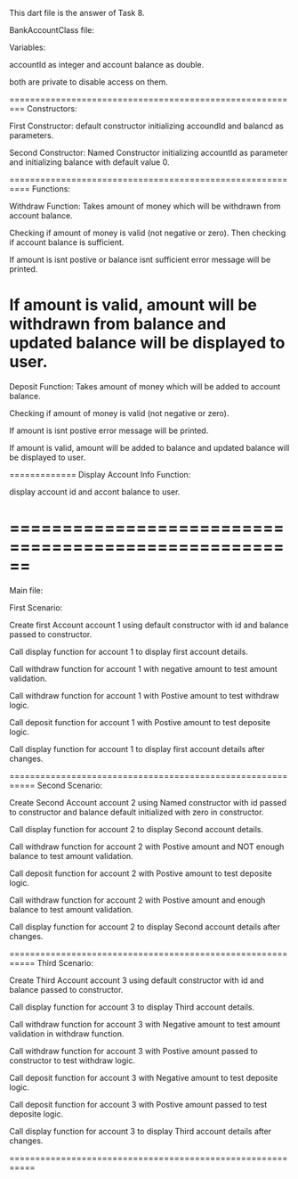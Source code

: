 This dart file is the answer of Task 8.

BankAccountClass file:

Variables:

accountId as integer and account balance as double.

both are private to disable access on them.

=========================================================
Constructors:

First Constructor: default constructor initializing accoundId and balancd as parameters.

Second Constructor: Named Constructor initializing accountId as parameter and initializing balance with default value 0.

==========================================================
Functions:

Withdraw Function:
Takes amount of money which will be withdrawn from account balance.

Checking if amount of money is valid (not negative or zero).
Then checking if account balance is sufficient.

If amount is isnt postive or balance isnt sufficient error message will be printed.

If amount is valid, amount will be withdrawn from balance and updated balance will be displayed to user.
=============
Deposit Function:
Takes amount of money which will be added to account balance.

Checking if amount of money is valid (not negative or zero).

If amount is isnt postive error message will be printed.

If amount is valid, amount will be added to balance and updated balance will be displayed to user.

=============
Display Account Info Function:

display account id and accont balance to user.

======================================================
======================================================
Main file:

First Scenario:

Create first Account account 1 using default constructor with id and balance passed to constructor.

Call display function for account 1 to display first  account details.

Call withdraw function for account 1 with negative amount to test amount validation.

Call withdraw function for account 1 with Postive amount to test withdraw logic.

Call deposit function for account 1 with Postive amount to test deposite logic.

Call display function for account 1 to display first account details after changes.


===========================================================
Second Scenario:

Create Second Account account 2 using Named constructor with id passed to constructor and balance default initialized with zero in constructor.

Call display function for account 2 to display Second account details.

Call withdraw function for account 2 with Postive amount and NOT enough balance to test amount validation.

Call deposit function for account 2 with Postive amount to test deposite logic.

Call withdraw function for account 2 with Postive amount and enough balance to test amount validation.


Call display function for account 2 to display Second account details after changes.

===========================================================
Third Scenario:

Create Third Account account 3 using default constructor with id and balance passed to constructor.

Call display function for account 3 to display Third  account details.

Call withdraw function for account 3 with Negative amount to test amount validation in withdraw function.

Call withdraw function for account 3 with Postive amount passed to constructor to test withdraw logic.

Call deposit function for account 3 with Negative amount to test deposite logic.

Call deposit function for account 3 with Postive amount passed to test deposite logic.

Call display function for account 3 to display Third account details after changes.

===========================================================